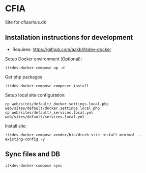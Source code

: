 # CFIA
Site for cfiaarhus.dk

## Installation instructions for development
- Requires: https://github.com/aakb/itkdev-docker

Setup Docker environment (Optional):
```
itkdev-docker-compose up -d
```
Get php packages
```
itkdev-docker-compose composer install
```
Setup local site configuration:
```
cp web/sites/default/_docker.settings.local.php web/sites/default/docker.settings.local.php
cp web/sites/default/_services.local.yml web/sites/default/services.local.yml
```
Install site:
```
itkdev-docker-compose vendor/bin/drush site-install minimal --existing-config -y
```

## Sync files and DB
```
itkdev-docker-compose sync
```
